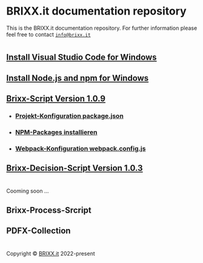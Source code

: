 # BRIXX.it documentation repository

This is the BRIXX.it documentation repository. For further information please feel free to contact [`info@brixx.it`](info@brixx.it)

#

## [Install Visual Studio Code for Windows](./docs/VSCode-install.md)

## [Install Node.js and npm for Windows](./docs/Nodejs-install.md)

## [Brixx-Script Version 1.0.9](./brixx-script/README.md)

-   ### [Projekt-Konfiguration package.json](./docs/NPM-config.md)
-   ### [NPM-Packages installieren](./docs/NPM-install.md)
-   ### [Webpack-Konfiguration webpack.config.js](./docs/Webpack-config.md)

## [Brixx-Decision-Script Version 1.0.3](./brixx-decision-script/README.md)

#

Cooming soon ...

## Brixx-Process-Srcript

## PDFX-Collection

#

Copyright © [BRIXX.it](http://www.brixx.it) 2022-present
